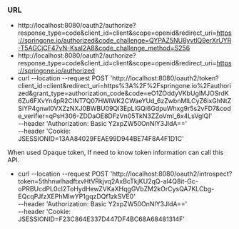 ### URL

* http://localhost:8080/oauth2/authorize?response_type=code&client_id=client&scope=openid&redirect_uri=https://springone.io/authorized&code_challenge=QYPAZ5NU8yvtlQ9erXrUYR-T5AGCjCF47vN-KsaI2A8&code_challenge_method=S256
* http://localhost:8080/oauth2/authorize?response_type=code&client_id=client&scope=openid&redirect_uri=https://springone.io/authorized
* curl --location --request POST 'http://localhost:8080/oauth2/token?client_id=client&redirect_uri=https%3A%2F%2Fspringone.io%2Fauthorized&grant_type=authorization_code&code=eO1ZOddyVKbUglMJOSrdK6Zu6FXvYn4pR2CINT7Q07HWlWK2CWaeYUd_6zZwbnMlLCyZ6ixGhNtZSiYP4gnwl0VXZzNXJ0BWBU09QI3EpLlGQi6GdpuWhxg9r5s2vFD7&code_verifier=qPsH306-ZDDaOE8DFzVn05TkN3ZZoVmI_6x4LsVglQI' \
  --header 'Authorization: Basic Y2xpZW50OnNlY3JldA==' \
  --header 'Cookie: JSESSIONID=13AA84029FEAE99D944BE74F8A4F1D1C'

When used Opaque token, If need to know token information can call this API. 
* curl --location --request POST 'http://localhost:8080/oauth2/introspect?token=5thhnwlhadftxvHtVRkjvq2AxBcTkjKU2qQ-al4Q8it-Gc-oPRBUcdPL0cI2ToHydHewZVKaXHqgGVbZM2kOrCysQA7KLCbg-EQcqPJfzXEPhMlwYP1gqzDQf1zkSVE0' \
  --header 'Authorization: Basic Y2xpZW50OnNlY3JldA==' \
  --header 'Cookie: JSESSIONID=F23C864E337D447DF4BC68A68481314F'